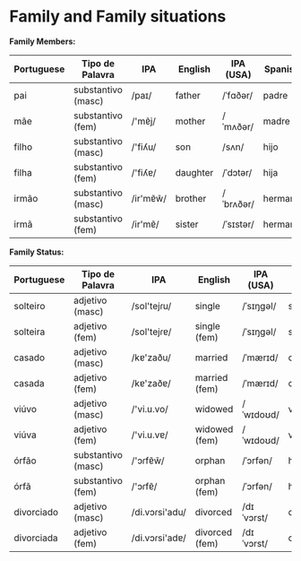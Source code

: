 # Family and Family situations



**Family Members:**

| Portuguese   | Tipo de Palavra  | IPA            | English   | IPA (USA) | Spanish | Spanish IPA    | No. |
|--------------|------------------|----------------|-----------|-----------|---------|----------------|-----|
| pai          | substantivo (masc) | /paɪ/          | father    | /ˈfɑðər/   | padre   | /ˈpaðɾe/    | 2017 |
| mãe          | substantivo (fem)  | /'mɐ̃j/         | mother    | /ˈmʌðər/   | madre   | /ˈmaðɾe/    | 2004 |
| filho        | substantivo (masc) | /'fiʎu/        | son       | /sʌn/     | hijo    | /ˈixo/       | 2018 |
| filha        | substantivo (fem)  | /'fiʎɐ/        | daughter  | /ˈdɔtər/   | hija    | /ˈixa/      | 2020 |
| irmão        | substantivo (masc) | /ir'mɐ̃w̃/      | brother   | /ˈbrʌðər/  | hermano | /eɾˈmano/    | 2019 |
| irmã         | substantivo (fem)  | /ir'mɐ̃/       | sister    | /ˈsɪstər/  | hermana | /eɾˈmana/    | 2021 |


**Family Status:**

| Portuguese   | Tipo de Palavra  | IPA             | English        | IPA (USA)  | Spanish          | Spanish IPA  | No. |
|--------------|------------------|-----------------|----------------|------------|------------------|--------------|-----|
| solteiro     | adjetivo (masc) | /sol'tejɾu/     | single         | /ˈsɪŋɡəl/  | soltero          | /solˈteɾo/    | 2022 |
| solteira     | adjetivo (fem)  | /sol'tejɾɐ/     | single (fem)   | /ˈsɪŋɡəl/  | soltera          | /solˈteɾa/    | 2022 |
| casado       | adjetivo (masc) | /kɐ'zaðu/       | married        | /ˈmærɪd/   | casado           | /kaˈsaðo/     | 2023 |
| casada       | adjetivo (fem)  | /kɐ'zaðɐ/       | married (fem)  | /ˈmærɪd/   | casada           | /kaˈsaða/     | 2023 |
| viúvo        | adjetivo (masc) | /'vi.u.vo/       | widowed        | /ˈwɪdoʊd/  | viudo            | /ˈbwido/     | 2024 |
| viúva        | adjetivo (fem)  | /'vi.u.vɐ/      | widowed (fem)  | /ˈwɪdoʊd/  | viuda            | /ˈbwida/      | 2024 |
| órfão        | substantivo (masc) | /'ɔɾfɐ̃w̃/     | orphan         | /ˈɔrfən/   | huérfano         | /ˈw̃eɾfano/    | 2025 |
| órfã         | substantivo (fem)  | /'ɔɾfɐ̃/        | orphan (fem)   | /ˈɔrfən/   | huérfana         | /ˈw̃eɾfana/  | 2025 |
| divorciado   | adjetivo (masc) | /di.vɔɾsi'adu/  | divorced       | /dɪˈvɔrst/  | divorciado       | /di.voɾˈθjaðo/                |     |
| divorciada   | adjetivo (fem)  | /di.vɔɾsi'adɐ/  | divorced (fem) | /dɪˈvɔrst/  | divorciada       | /di.voɾˈθjaða/                |     |
